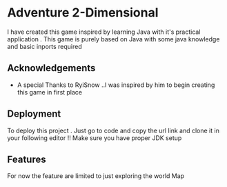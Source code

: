 
# Adventure 2-Dimensional

I have created this game inspired by learning Java with it's practical application . This game is purely based on Java with some java knowledge and basic inports required 


## Acknowledgements

 - A special Thanks to RyiSnow ..I was inspired by him to begin creating this game in first place


## Deployment

To deploy this project . Just go to code and copy the url link and clone it in your following editor !! Make sure you have proper JDK setup 








## Features

For now the feature are limited to just exploring the world Map

